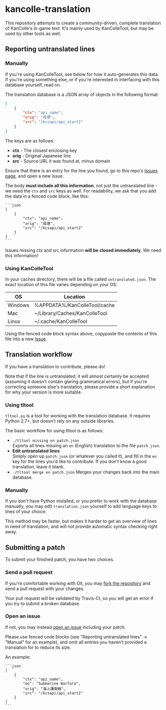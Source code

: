 kancolle-translation
====================

This repository attempts to create a community-driven, complete translation of KanColle's in-game text. It's mainly used by KanColleTool, but may be used by other tools as well.

Reporting untranslated lines
----------------------------

### Manually

If you're using KanColleTool, see below for how it auto-generates this data.  
If you're using something else, or if you're interested in interfacing with this database yourself, read on.

The translation database is a JSON array of objects in the following format:

```json
[
    {
        "ctx": "api_name",
        "orig": "母港",
        "src": "/kcsapi/api_start2"
    }
]
```

The keys are as follows:

* __ctx__ - The closest enclosing key
* __orig__ - Original Japanese line
* __src__ - Source URL it was found at, minus domain

Ensure that there is an entry for the line you found, go to this repo's [Issues page](https://github.com/KanColleTool/kancolle-translation/issues), and open a new issue.

The body __must include all this information__, not just the untranslated line - we need the `ctx` and `src` keys as well. For readability, we ask that you add the data in a fenced code block, like this:

    ```json
    [
        {
            "ctx": "api_name",
            "orig": "母港",
            "src": "/kcsapi/api_start2"
        }
    ]
    ```

Issues missing ctx and src information __will be closed immediately__. We need this information!

### Using KanColleTool

In your caches directory, there will be a file called `untranslated.json`. The exact location of this file varies depending on your OS:

OS      | Location
------- | ------------------------------
Windows | %APPDATA%/KanColleTool/cache
Mac     | ~/Library/Caches/KanColleTool
Linux   | ~/.cache/KanColleTool

Using the fenced code block syntax above, copypaste the contents of this file into a new [Issue](https://github.com/KanColleTool/kancolle-translation/issues).

Translation workflow
--------------------

If you have a translation to contribute, please do!

Note that if the line is untranslated, it will almost certainly be accepted (assuming it doesn't contain glaring grammatical errors), but if you're correcting someone else's translation, please provide a short explanation for why your version is more suitable.

### Using tltool

`tltool.py` is a tool for working with the translation database. It requires Python 2.7+, but doesn't rely on any outside libraries.

The basic workflow for using tltool is as follows:

* `./tltool missing en patch.json`  
  Exports all lines missing an `en` (English) translation to the file `patch.json`.
* __Edit untranslated lines__  
  Simply open up `patch.json` (or whatever you called it), and fill in the `en` key for the lines you'd like to contribute. If you don't know a good translation, leave it blank.
* `./tltool merge en patch.json`
  Merges your changes back into the main database.

### Manually

If you don't have Python installed, or you prefer to work with the database manually, you may edit `translation.json` yourself to add language keys to lines of your choice.

This method may be faster, but makes it harder to get an overview of lines in need of translation, and will not provide automatic syntax checking right away.

Submitting a patch
------------------

To submit your finished patch, you have two choices.

### Send a pull request
If you're comfortable working with Git, you may [fork the repository](https://help.github.com/articles/fork-a-repo/) and send a pull request with your changes.

Your pull request will be validated by Travis-CI, so you will get an error if you try to submit a broken database.

### Open an issue
If not, you may instead [open an issue](https://github.com/KanColleTool/kancolle-translation/issues) including your patch.

Please use fenced code blocks (see "Reporting untranslated lines" -> "Manual" for an example), and omit all entries you haven't provided a translation for to reduce its size.

An example:

    ```json
    [
        {
            "ctx": "api_name",
            "en": "Submarine Warfare",
            "orig": "海上護衛戦",
            "src": "/kcsapi/api_start2"
        }
    ]
    ```
